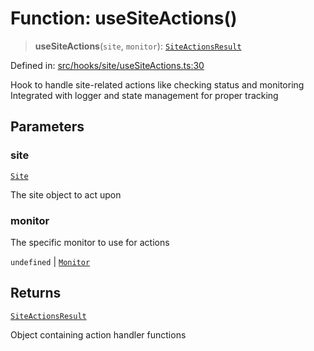 # Function: useSiteActions()

> **useSiteActions**(`site`, `monitor`): [`SiteActionsResult`](../interfaces/SiteActionsResult.md)

Defined in: [src/hooks/site/useSiteActions.ts:30](https://github.com/Nick2bad4u/Uptime-Watcher/blob/8a1973382d5fe14c52996ecda381894eb7ecd4a6/src/hooks/site/useSiteActions.ts#L30)

Hook to handle site-related actions like checking status and monitoring
Integrated with logger and state management for proper tracking

## Parameters

### site

[`Site`](../../../../../shared/types/interfaces/Site.md)

The site object to act upon

### monitor

The specific monitor to use for actions

`undefined` | [`Monitor`](../../../../../shared/types/interfaces/Monitor.md)

## Returns

[`SiteActionsResult`](../interfaces/SiteActionsResult.md)

Object containing action handler functions
